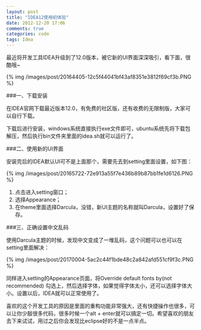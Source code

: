```yaml
---
layout: post
title: "IDEA12使用初体验"
date: 2012-12-20 17:06
comments: true
categories: code
tags: Idea
---
```

  
最近将开发工具IDEA升级到了12.0版本，被它新的UI界面深深吸引，看下面，很酷哦~  

<!--more-->  
{% img /images/post/20164405-12c5f44041bf43af8351e3812f69cf3b.PNG %} 
  
###一、下载安装  
  
在IDEA官网下载最近版本12.0，有免费的社区版，还有收费的无限制版，大家可以自行下载。  
  
下载后进行安装，windows系统直接执行exe文件即可，ubuntu系统先将下载包解压，然后执行bin文件夹里面的idea.sh就可以运行了。  
  
###二、使用新的UI界面  

安装完后的IDEA默认UI可不是上面那个，需要先去到setting里面设置，如下图：  

{% img /images/post/20165722-72e913a55f7e436b89b87bb1fe1d6126.PNG %}
  
1. 点击进入setting窗口；
2. 选择Appearance；
3. 在theme里面选择Darcula，没错，新UI主题的名称就叫Darcula，设置好了保存。  
  
###三、正确设置中文乱码  
  
使用Darcula主题的时候，发现中文变成了一堆乱码，这个问题可以也可以在setting里面解决：  
  
{% img /images/post/20170004-5ac2c44f1bde48c2a842afd551cf9f3c.PNG %}
    
同样进入setting的Appearance页面，将Override default fonts by(not recommended) 勾选上，然后选择字体，如果觉得字体太小，还可以选择字体大小。设置以后，IDEA就可以正常使用了。  
  
喜欢的这个开发工具的原因是里面的重构功能非常强大，还有快捷操作也很多，可以让你少敲很多代码，很多时候一个alt + enter就可以搞定一切。希望喜欢的朋友去下来试试，用过之后你会发现比eclipse好的不是一点半点。  

